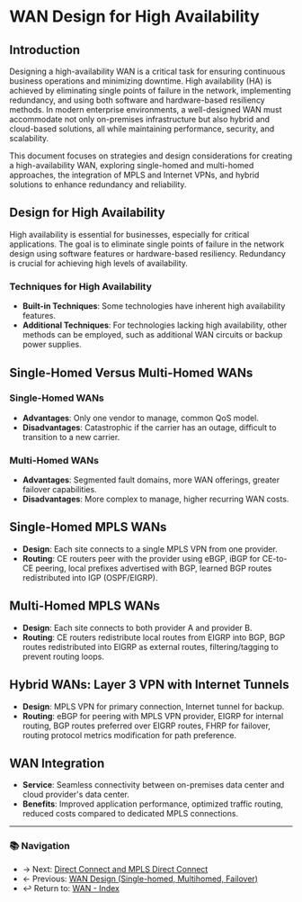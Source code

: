 # WAN Design for High Availability

## Introduction

Designing a high-availability WAN is a critical task for ensuring continuous business operations and minimizing downtime. High availability (HA) is achieved by eliminating single points of failure in the network, implementing redundancy, and using both software and hardware-based resiliency methods. In modern enterprise environments, a well-designed WAN must accommodate not only on-premises infrastructure but also hybrid and cloud-based solutions, all while maintaining performance, security, and scalability.

This document focuses on strategies and design considerations for creating a high-availability WAN, exploring single-homed and multi-homed approaches, the integration of MPLS and Internet VPNs, and hybrid solutions to enhance redundancy and reliability.

## Design for High Availability

High availability is essential for businesses, especially for critical applications. The goal is to eliminate single points of failure in the network design using software features or hardware-based resiliency. Redundancy is crucial for achieving high levels of availability.

### Techniques for High Availability
- **Built-in Techniques**: Some technologies have inherent high availability features.
- **Additional Techniques**: For technologies lacking high availability, other methods can be employed, such as additional WAN circuits or backup power supplies.

## Single-Homed Versus Multi-Homed WANs

### Single-Homed WANs
- **Advantages**: Only one vendor to manage, common QoS model.
- **Disadvantages**: Catastrophic if the carrier has an outage, difficult to transition to a new carrier.

### Multi-Homed WANs
- **Advantages**: Segmented fault domains, more WAN offerings, greater failover capabilities.
- **Disadvantages**: More complex to manage, higher recurring WAN costs.

## Single-Homed MPLS WANs
- **Design**: Each site connects to a single MPLS VPN from one provider.
- **Routing**: CE routers peer with the provider using eBGP, iBGP for CE-to-CE peering, local prefixes advertised with BGP, learned BGP routes redistributed into IGP (OSPF/EIGRP).

## Multi-Homed MPLS WANs
- **Design**: Each site connects to both provider A and provider B.
- **Routing**: CE routers redistribute local routes from EIGRP into BGP, BGP routes redistributed into EIGRP as external routes, filtering/tagging to prevent routing loops.

## Hybrid WANs: Layer 3 VPN with Internet Tunnels
- **Design**: MPLS VPN for primary connection, Internet tunnel for backup.
- **Routing**: eBGP for peering with MPLS VPN provider, EIGRP for internal routing, BGP routes preferred over EIGRP routes, FHRP for failover, routing protocol metrics modification for path preference.

## WAN Integration
- **Service**: Seamless connectivity between on-premises data center and cloud provider's data center.
- **Benefits**: Improved application performance, optimized traffic routing, reduced costs compared to dedicated MPLS connections.

---

### 📚 Navigation
- → Next: [Direct Connect and MPLS Direct Connect](direct-connect.md)  
- ← Previous: [WAN Design (Single-homed, Multihomed, Failover)](wan-design.md) 
- ↩ Return to: [WAN - Index](../README.md)

